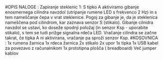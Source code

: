 #OPIS NALOGE :
 Zapiranje steklenic 1: S tipko A aktiviramo gibanje enosmernega cilindra navzdol (utripanje rumene LED s frekvenco 2 Hz) in s tem nameščanje čepa v vrat steklenice. Pogoj za gibanje je, da je steklenica nameščena pod cilindrom, kar zaznava senzor S (stikalo). Gibanje cilnidra navzdol se ustavi, ko doseže spodnji položaj (in senzor Ksp - uporabite stikalo), s tem se tudi prižge signalna rdeča LED. Vračanje cilindra se začne takrat, če tipka A ni aktivirana, vračanje pa sproži senzor Ksp.
#KOSOVNICA : 
1x rumena žarnica
1x rdeca žarnica
2x stikalo
2x upor
1x tipka
1x USB kabel za povezavo z računalnikom
1x prototipna plošča ( breadboard)
Več jumper kablov 

